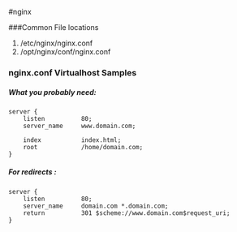 #nginx

###Common File locations

1. /etc/nginx/nginx.conf
2. /opt/nginx/conf/nginx.conf

### nginx.conf Virtualhost Samples

##### What you probably need:
	server {
    	listen          80;
	    server_name     www.domain.com;

	    index           index.html;
	    root            /home/domain.com;
	}

##### For redirects :
	server {
    	listen          80;
	    server_name     domain.com *.domain.com;
    	return          301 $scheme://www.domain.com$request_uri;
	}





	